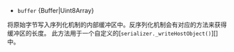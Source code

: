 
* `buffer` {Buffer|Uint8Array}

将原始字节写入序列化机制的内部缓冲区中。反序列化机制会有对应的方法来获得缓冲区的长度。 
此方法用于一个自定义的[`serializer._writeHostObject()`][]中。
